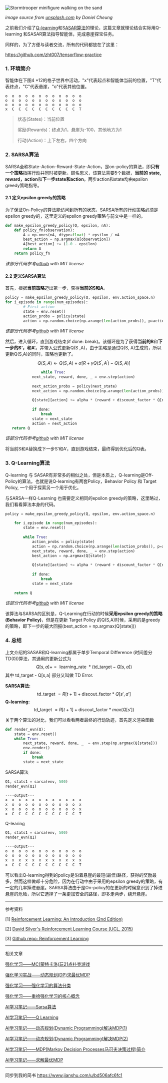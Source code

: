 ![Stormtrooper minifigure walking on the sand](https://ws1.sinaimg.cn/large/006tNc79gy1g2m2j7myavj30rs0ikq4l.jpg)

*image source from [unsplash.com](https://images.unsplash.com/photo-1472457897821-70d3819a0e24?ixlib=rb-1.2.1&ixid=eyJhcHBfaWQiOjEyMDd9&auto=format&fit=crop&w=1049&q=80) by Daniel Cheung*

之前我们介绍了[Q-learning](https://steemit.com/ai/@hongtao/ai-q-learning)和S[ASAR算法](https://steemit.com/ai/@hongtao/ai-sarsa)的理论，这篇文章就理论结合实际用Q-learning 和SASAR算法指导智能体，完成悬崖探宝任务。

同样的，为了方便与读者交流，所有的代码都放在了这里：

https://github.com/zht007/tensorflow-practice

### 1. 环境简介

智能体在下图4 *12的格子世界中活动，"x"代表起点和智能体当前的位置，"T"代表终点，"C"代表悬崖，"o"代表其他位置。

```
o  o  o  o  o  o  o  o  o  o  o  o
o  o  o  o  o  o  o  o  o  o  o  o
o  o  o  o  o  o  o  o  o  o  o  o
x  C  C  C  C  C  C  C  C  C  C  T
```

> 状态(States)：当前位置
>
> 奖励(Rewards)：终点为1，悬崖为-100，其他地方为1
>
> 行动(Action)：上下左右，四个方向

### 2. SARSA算法

SARSA全称State–Action–Reward–State–Action，是on-policy的算法，即**只有一个策略**指挥行动并同时被更新。顾名思义，该算法需要5个数据，**当前的 state, reward，action**和**下一步state和action**。两步action和state均由epsilon greedy策略指导。

#### 2.1 定义epsilon greedy的策略

为了保证On-Policy的算法能访问到所有的状态，SARSA所有的行动策略必须是epsilon greedy的，这里定义的epsilon greedy策略与前文中是一样的。

```python
def make_epsilon_greedy_policy(Q, epsilon, nA):
    def policy_fn(observation):
        A = np.ones(nA, dtype=float) * epsilon / nA
        best_action = np.argmax(Q[observation])
        A[best_action] += (1.0 - epsilon)
        return A
    return policy_fn
```

*该部分代码参考[github](https://github.com/dennybritz/reinforcement-learning/blob/master/TD/SARSA%20Solution.ipynb) with MIT license*

#### 2.2 定义SARSA算法 

首先，根据**当前策略**迈出第一步，获得**当前的S和A**。

```python
policy = make_epsilon_greedy_policy(Q, epsilon, env.action_space.n)
for i_episode in range(num_episodes):
        # First action
        state = env.reset()
        action_probs = policy(state)
        action = np.random.choice(np.arange(len(action_probs)), p=action_probs)
```

*该部分代码参考[github](https://github.com/dennybritz/reinforcement-learning/blob/master/TD/SARSA%20Solution.ipynb) with MIT license*

然后，进入循环，直到游戏结束(if done: break)。该循环是为了获得**当前的R**和**下一步的S‘，和A‘**。并带入公式更新Q(S ,A)，由于策略是通过Q(S, A)生成的，所以更新Q(S,A)的同时，策略也更新了。
$$
Q(S, A) \leftarrow Q(S, A)+\alpha\left[R+\gamma Q\left(S^{\prime}, A^{\prime}\right)-Q(S, A)\right]
$$

```python
				while True:
            next_state, reward, done, _ = env.step(action)
            
            next_action_probs = policy(next_state)         
            next_action = np.random.choice(np.arange(len(action_probs)), 		 p=next_action_probs)
            
            Q[state][action] += alpha * (reward + discount_factor * Q[next_state][next_action] - Q[state][action])
            
            if done:
                break
            state = next_state
            action = next_action 
   return Q
```

*该部分代码参考[github](https://github.com/dennybritz/reinforcement-learning/blob/master/TD/SARSA%20Solution.ipynb) with MIT license*

将当前S和A替换成下一步S‘和A‘，直到游戏结束，最终得到优化后的Q表。

### 3. Q-Learning算法

Q-learning 与 SASAR有非常多的相似之处，但是本质上，Q-learning是Off-Policy的算法。也就是说Q-learning有两套Policy，Behavior Policy 和 Target Policy, 一个用于探索另一个用于优化。

与SARSA一样Q-Learning 也需要定义相同的epsilon greedy的策略，这里略过，我们看看算法本身的代码。

```python
policy = make_epsilon_greedy_policy(Q, epsilon, env.action_space.n)
    
    for i_episode in range(num_episodes):
        state = env.reset()
        
        while True:
            action_probs = policy(state)
            action = np.random.choice(np.arange(len(action_probs)), p=action_probs)
            next_state, reward, done, _ = env.step(action)
            best_action = np.argmax(Q[state])
            
            Q[state][action] += alpha * (reward + discount_factor * Q[next_state][best_action] - Q[state][action])
                  
            if done:
                break
            state = next_state
    
    return Q
```

*该部分代码参考[github](https://github.com/dennybritz/reinforcement-learning/blob/master/TD/Q-Learning%20Solution.ipynb) with MIT license*

该算法与SARSA的区别是，Q-Learning在行动的时候**采用epsilon greedy的策略(Behavior Policy)**，但是在更新 Target Policy 的Q(S,A)时候，采用的是greedy的策略，即下一步的最大回报(best_action = np.argmax(Q[state]))

### 4. 总结

上文介绍的SASAR和Q-learning都属于单步Temporal Difference (时间差分TD(0))算法，其通用的更新公式为
$$
Q[s, a]+=\text { learning_rate } *\left(\text {td_target}-Q[s, a]\right)
$$
其中 td_target - Q[s,a] 部分又叫做 TD Error.

**SARSA算法:** 
$$
\text { td_target }=R[t+1] + \text {discout_factor}*Q[s',a']
$$
**Q-learning:**
$$
\text { td_target }=R[t+1] + \text {discout_factor}*max(Q[s'])
$$


关于两个算法的对比，我们可以看看两者最终的行动轨迹，首先定义渲染函数

```python
def render_evn(Q):
    state = env.reset()
    while True:
        next_state, reward, done, _  = env.step(np.argmax(Q[state]))
        env.render()
        if done:
            break
        state = next_state
```

SARSA算法

```python
Q1, stats1 = sarsa(env, 500)
render_evn(Q1)

----output---
x  x  x  x  x  x  x  x  x  x  x  x
x  o  o  o  o  o  o  o  o  o  o  x
x  o  o  o  o  o  o  o  o  o  o  x
x  C  C  C  C  C  C  C  C  C  C  T

```

Q-learing

```python
Q1, stats1 = sarsa(env, 500)
render_evn(Q1)

----output---
o  o  o  o  o  o  o  o  o  o  o  o
o  o  o  o  o  o  o  o  o  o  o  o
x  x  x  x  x  x  x  x  x  x  x  x
x  C  C  C  C  C  C  C  C  C  C  T
```

可以看出Q-learning得到的policy是沿着悬崖的最短(最佳)路径，获得的奖励最多，然而这样做却十分危险，因为在行动中由于采用的epsilon greedy的策略，有一定的几率掉进悬崖。SARSA算法由于是On-policy的在更新的时候意识到了掉进悬崖的危险，所以它选择了一条更加安全的路径，即多走两步，绕开悬崖。

---

参考资料

[1] [Reinforcement Learning: An Introduction (2nd Edition)](http://incompleteideas.net/book/RLbook2018.pdf)

[2] [David Silver's Reinforcement Learning Course (UCL, 2015)](http://www0.cs.ucl.ac.uk/staff/d.silver/web/Teaching.html)

[3] [Github repo: Reinforcement Learning](https://github.com/dennybritz/reinforcement-learning)

------

相关文章

[强化学习——MC(蒙特卡洛)玩21点扑克游戏](https://steemit.com/cn-stem/@hongtao/mc-21)

[强化学习实战——动态规划(DP)求最优MDP](https://steemit.com/cn-stem/@hongtao/dp-mdp)

[强化学习——强化学习的算法分类](https://steemit.com/ai/@hongtao/7atbof)

[强化学习——重拾强化学习的核心概念](https://steemit.com/ai/@hongtao/2bqdkd)

[AI学习笔记——Sarsa算法](https://steemit.com/ai/@hongtao/ai-sarsa)

[AI学习笔记——Q Learning](https://steemit.com/ai/@hongtao/ai-q-learning)

[AI学习笔记——动态规划(Dynamic Programming)解决MDP(1)](https://steemit.com/ai/@hongtao/ai-dynamic-programming-mdp-1)

[AI学习笔记——动态规划(Dynamic Programming)解决MDP(2)](https://steemit.com/ai/@hongtao/ai-dynamic-programming-mdp-2)

[AI学习笔记——MDP(Markov Decision Processes马可夫决策过程)简介](https://steemit.com/ai/@hongtao/ai-mdp-markov-decision-processes)

[AI学习笔记——求解最优MDP](https://steemit.com/ai/@hongtao/ai-mdp)

------

同步到我的简书
https://www.jianshu.com/u/bd506afc6fc1